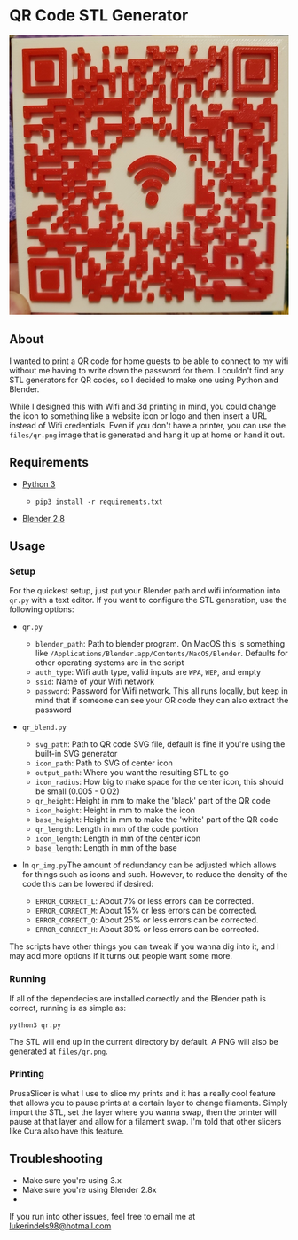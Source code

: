 # QR Code STL Generator

![Printed QR Code](images/qr-print.jpg)

## About

I wanted to print a QR code for home guests to be able to connect to my wifi without me having to write down the password for them. I couldn't find any STL generators for QR codes, so I decided to make one using Python and Blender.

While I designed this with Wifi and 3d printing in mind, you could change the icon to something like a website icon or logo and then insert a URL instead of Wifi credentials. Even if you don't have a printer, you can use the `files/qr.png` image that is generated and hang it up at home or hand it out. 

## Requirements

* [Python 3](https://www.python.org/)
    - `pip3 install -r requirements.txt`

* [Blender 2.8](https://www.blender.org/)

## Usage

### Setup

For the quickest setup, just put your Blender path and wifi information into `qr.py` with a text editor. If you want to configure the STL generation, use the following options:

* `qr.py`
    - `blender_path`: Path to blender program. On MacOS this is something like `/Applications/Blender.app/Contents/MacOS/Blender`. Defaults for other operating systems are in the script
    - `auth_type`: Wifi auth type, valid inputs are `WPA`, `WEP`, and empty
    - `ssid`: Name of your Wifi network    
    - `password`: Password for Wifi network. This all runs locally, but keep in mind that if someone can see your QR code they can also extract the password

* `qr_blend.py`
    - `svg_path`: Path to QR code SVG file, default is fine if you're using the built-in SVG generator
    - `icon_path`: Path to SVG of center icon
    - `output_path`: Where you want the resulting STL to go
    - `icon_radius`: How big to make space for the center icon, this should be small (0.005 - 0.02)
    - `qr_height`: Height in mm to make the 'black' part of the QR code
    - `icon_height`: Height in mm to make the icon
    - `base_height`: Height in mm to make the 'white' part of the QR code
    - `qr_length`: Length in mm of the code portion
    - `icon_length`: Length in mm of the center icon
    - `base_length`: Length in mm of the base

* In `qr_img.py`The amount of redundancy can be adjusted which allows for things such as icons and such. However, to reduce the density of the code this can be lowered if desired:
    - `ERROR_CORRECT_L`: About 7% or less errors can be corrected.
    - `ERROR_CORRECT_M`: About 15% or less errors can be corrected.
    - `ERROR_CORRECT_Q`: About 25% or less errors can be corrected.
    - `ERROR_CORRECT_H`: About 30% or less errors can be corrected.

The scripts have other things you can tweak if you wanna dig into it, and I may add more options if it turns out people want some more.

### Running

If all of the dependecies are installed correctly and the Blender path is correct, running is as simple as:

```
python3 qr.py
```

The STL will end up in the current directory by default. A PNG will also be generated at `files/qr.png`. 

### Printing

PrusaSlicer is what I use to slice my prints and it has a really cool feature that allows you to pause prints at a certain layer to change filaments. Simply import the STL, set the layer where you wanna swap, then the printer will pause at that layer and allow for a filament swap. I'm told that other slicers like Cura also have this feature.

## Troubleshooting

* Make sure you're using 3.x
* Make sure you're using Blender 2.8x
*
If you run into other issues, feel free to email me at lukerindels98@hotmail.com

